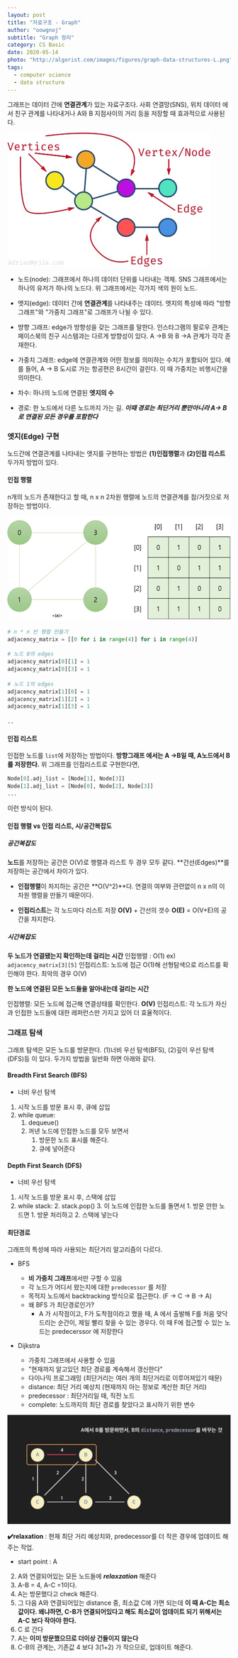 ```yaml
---
layout: post
title: "자료구조 - Graph"
author: "oowgnoj"
subtitle: "Graph 정리"
category: CS Basic
date: 2020-05-14
photo: "http://algorist.com/images/figures/graph-data-structures-L.png"
tags:
  - computer science
  - data structure
---
```



그래프는 데이터 간에 **연결관계**가 있는 자료구조다. 사회 연결망(SNS), 위치 데이터 에서 친구 관계를 나타내거나 A와 B 지점사이의 거리 등을 저장할 때 효과적으로 사용된다.

![graph](./../images/in-post/data-structure/graph.jpg)

- 노드(node): 그래프에서 하나의 데이터 단위를 나타내는 객체. SNS 그래프에서는 하나의 유저가 하나의 노드다. 위 그래프에서는 각가지 색의 원이 노드.

- 엣지(edge): 데이터 간에 **연결관계**를 나타내주는 데이터. 엣지의 특성에 따라 "방향 그래프"와 "가중치 그래프"로 그래프가 나뉠 수 있다.

- 뱡향 그래프: edge가 방향성을 갖는 그래프를 말한다. 인스타그램의 팔로우 관계는 페이스북의 친구 시스템과는 다르게 방향성이 있다. A ->B 와 B ->A 관계가 각각 존재한다.

- 가중치 그래프: edge에 연결관계와 어떤 정보를 의미하는 수치가 포함되어 있다. 예를 들어, A -> B 도시로 가는 항공편은 8시간이 걸린다. 이 때 가중치는 비행시간을 의미한다.

- 차수: 하나의 노드에 연결된 **엣지의 수**
- 경로: 한 노드에서 다른 노드까지 가는 길. ***이때 경로는 최단거리 뿐만아니라 A-> B로 연결된 모든 경우를 포함한다***




### 엣지(Edge) 구현

노드간에 연결관계를 나타내는 엣지를 구현하는 방법은 **(1)인접행렬**과 **(2)인접 리스트** 두가지 방법이 있다.

#### 인접 행렬

n개의 노드가 존재한다고 할 때, n x n 2차원 행렬에 노드의 연결관계를 참/거짓으로 저장하는 방법이다.

![graph-adj-matrix](./../images/in-post/data-structure/graph-matrix.png)

````python
# n * n 빈 행렬 만들기
adjacency_matrix = [[0 for i in range(4)] for i in range(4)]

# 노드 0의 edges 
adjacency_matrix[0][1] = 1 
adjacency_matrix[0][3] = 1

# 노드 1의 edges
adjacency_matrix[1][0] = 1 
adjacency_matrix[1][2] = 1 
adjacency_matrix[1][3] = 1

..
````

#### 인접 리스트
인접한 노드를 `list`에 저장하는 방법이다. **방향그래프 에서는 A ->B일 때, A노드에서 B를 저장한다.**
위 그래프를 인접리스트로 구현한다면, 

````python
Node[0].adj_list = [Node[1], Node[3]]
Node[1].adj_list = [Node[0], Node[2], Node[3]]
...

````
이런 방식이 된다.


#### 인접 행렬 vs 인접 리스트, 시/공간복잡도

##### 공간복잡도
**노드**를 저장하는 공간은 O(V)로 행렬과 리스트 두 경우 모두 같다. 
**간선(Edges)**를 저장하는 공간에서 차이가 있다.
- **인접행렬**이 차지하는 공간은 **O(V^2)**다. 연결의 여부와 관련없이 n x n의 이차원 행렬을 만들기 때문이다.

- **인접리스트**는 각 노드마다 리스트 저장 **O(V)** + 간선의 갯수 **O(E)** = O(V+E)의 공간을 차지한다.

##### 시간복잡도

**두 노드가 연결됐는지 확인하는데 걸리는 시간**
인접행렬 : O(1) ex) `adjacency_matrix[3][5]`
인접리스트: 노드에 접근 O(1)해 선형탐색으로 리스트를 확인해야 한다. 최악의 경우 O(V)

**한 노드에 연결된 모든 노드들을 알아내는데 걸리는 시간**

인접행렬: 모든 노드에 접근해 연결상태를 확인한다. **O(V)**
인접리스트: 각 노드가 자신과 인접한 노드들에 대한 레퍼런스만 가지고 있어 더 효율적이다.


### 그래프 탐색
그래프 탐색은 모든 노드를 방문한다. (1)너비 우선 탐색(BFS), (2)깊이 우선 탐색(DFS)등 이 있다.
두가지 방법을 일반화 하면 아래와 같다.


#### Breadth First Search (BFS)
- 너비 우선 탐색

1. 시작 노드를 방문 표시 후, 큐에 삽입
2. while queue:
    1. dequeue()
    2. 꺼낸 노드에 인접한 노드를 모두 보면서
        1. 방문한 노드 표시를 해준다.
        2. 큐에 넣어준다

#### Depth First Search (DFS)
- 너비 우선 탐색

1. 시작 노드를 방문 표시 후, 스택에 삽입
2. while stack:
	2. stack.pop()
	3. 이 노드에 인접한 노드를 돌면서
	    1. 방문 안한 노드면
		    1. 방문 처리하고 
	    	2. 스택에 넣는다


#### 최단경로
그래프의 특성에 따라 사용되는 최단거리 알고리즘이 다르다.
- BFS
    - **비 가중치 그래프**에서만 구할 수 있음
    - 각 노드가 어디서 왔는지에 대한 `predecessor`  를 저장
    - 목적지 노드에서 backtracking 방식으로 접근한다. (F -> C -> B -> A)
    - 왜 BFS 가 최단경로인가?
        - A 가 시작점이고, F가 도착점이라고 했을 때, A 에서 출발해 F를 처음 맞닥드리는 순간이, 제일 빨리 찾을 수 있는 경우다. 이 때 F에 접근할 수 있는 노드는 predecerssor 에 저장한다

- Dijkstra
    - 가중치 그래프에서 사용할 수 있음
    - "현재까지 알고있던 최단 경로를 계속해서 갱신한다"
    - 다이나믹 프로그래밍 (최단거리는 여러 개의 최단거리로 이루어져있기 때문)
    - distance: 최단 거리 예상치 (현재까지 아는 정보로 계산한 최단 거리)
    - predecessor : 최단거리일 때, 직전 노드
    - complete: 노드까지의 최단 경로를 찾았다고 표시하기 위한 변수

![dijkstra](./../images/in-post/data-structure/dijkstra.png)

**✔️relaxation** : 현재 최단 거리 예상치와, predecessor를 더 작은 경우에 업데이트 해주는 작업.

- start point : A
2. A와 연결되어있는 모든 노드들에 ***relaxzation*** 해준다
3. A-B = 4, A-C =1이다.
4. A는 방문했다고 check 해준다.
5. 그 다음 A와 연결되어있는 distance 중, 최소값 C에 가면 되는데 **이 때 A-C는 최소값이다. 왜냐하면, C-B가 연결되어있다고 해도 최소값이 업데이트 되기 위해서는 A-C 보다 작아야 한다.**
6. C 로 간다
7. A는 **이미 방문했으므로 더이상 건들이지 않는다**
8. C-B의 관계는, 기존값 4 보다 3(1+2) 가 작으므로, 업데이트 해준다.

